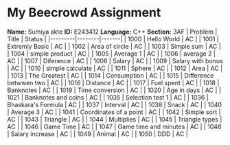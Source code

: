 # My Beecrowd Assignment
**Name:** Sumiya akte 
**ID:** E243412
**Language:** C++ 
**Section:** 3AF
| Problem | Title | Status |
|---------|--------|-------|
| 1000    | Hello World | AC |
| 1001    | Extremly Basic | AC |
| 1002    | Area of circle | AC |
| 1003    | Simple sum | AC |
| 1004    | simple product | AC |
| 1005    | Average 1 | AC |
| 1006    | average 2 | AC |
| 1007    | Diference | AC |
| 1008    | Salary | AC |
| 1009    | Salary with bonus | AC |
| 1010    | simple calculate | AC |
| 1011    | Sphere | AC |
| 1012    | Area | AC |
| 1013    | The Greatest | AC |
| 1014    | Consumption | AC |
| 1015    | Difference betwwen two | AC |
| 1016    | Distance | AC |
| 1017    | Fuel spent | AC |
| 1018    | Banknotes | AC |
| 1019    | Time conversion | AC |
| 1020    | Age in days | AC |
| 1021    | Banknotes and coins | AC |
| 1035    | Selection test 1 | AC |
| 1036    | Bhaskara's Formula | AC |
| 1037    | Interval | AC |
| 1038    | Snack | AC |
| 1040    | Average 3 | AC |
| 1041    | Coordinates of a point | AC |
| 1042    | Simple sort | AC |
| 1043    | Triangle | AC |
| 1044    | Multiplies | AC |
| 1045    | Triangle types | AC |
| 1046    | Game Time | AC |
| 1047    | Game time and minutes | AC |
| 1048    | Salary increase | AC |
| 1049    | Animal | AC |
| 1050    | DDD | AC |
